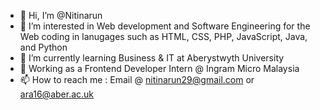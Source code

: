 - 👋 Hi, I’m @Nitinarun
- 👀 I’m interested in Web development and Software Engineering for the Web coding in lanugages such as HTML, CSS, PHP, JavaScript, Java, and Python
- 🌱 I’m currently learning Business & IT at Aberystwyth University
- 💞️ Working as a Frontend Developer Intern @ Ingram Micro Malaysia
- 📫 How to reach me : Email @ nitinarun29@gmail.com or ara16@aber.ac.uk

<!---
Nitinarun/Nitinarun is a ✨ special ✨ repository because its `README.md` (this file) appears on your GitHub profile.
You can click the Preview link to take a look at your changes.
--->
